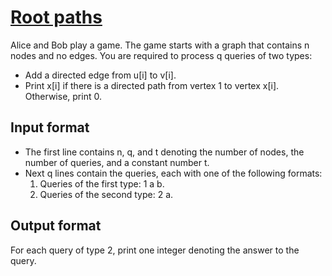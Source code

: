 # [Root paths][link]

Alice and Bob play a game. The game starts with a graph that contains n nodes and no edges. You are required to process q queries of two types:

- Add a directed edge from u[i] to v[i].
- Print x[i] if there is a directed path from vertex 1 to vertex x[i]. Otherwise, print 0.

## Input format

- The first line contains n, q, and t denoting the number of nodes, the number of queries, and a constant number t.
- Next q lines contain the queries, each with one of the following formats:
  1. Queries of the first type: 1 a b.
  2. Queries of the second type: 2 a.

## Output format

For each query of type 2, print one integer denoting the answer to the query.

[link]: https://www.hackerearth.com/practice/algorithms/graphs/depth-first-search/practice-problems/algorithm/root-path-d65f3397/
